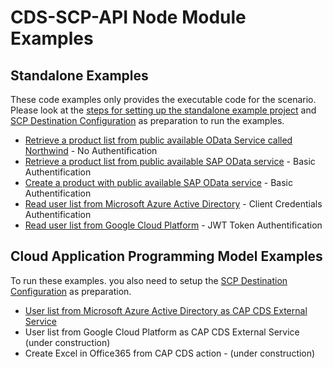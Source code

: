# CDS-SCP-API Node Module Examples

## Standalone Examples

These code examples only provides the executable code for the scenario. Please look at the [steps for setting up the standalone example project](./standalonesetup.md) and  [SCP Destination Configuration](../README.md) as preparation to run the examples.

- [Retrieve a product list from public available OData Service called Northwind](./InternetProxy/ReadPublicApiNorthwindWithNoAuthentication.js) - No Authentification
- [Retrieve a product list from public available SAP OData service](./InternetProxy/ReadProductsOfErpWithBasicAuthentication.js) - Basic Authentification
- [Create a product with public available SAP OData service](./InternetProxy/CreateProductInErpWithBasicAuthentication.js)  - Basic Authentification
- [Read user list from Microsoft Azure Active Directory](./InternetProxy/ReadUserlistOfAzureActiveDirectoryWithClientCredentialsAuthentication.js) - Client Credentials  Authentification
- [Read user list from Google Cloud Platform](./InternetProxy/ReadUserlistOfGoogleCloudPlatformWithOAuth2JWTBearer.js) - JWT Token Authentification

## Cloud Application Programming Model Examples
To run these examples. you also need to setup the [SCP Destination Configuration](../README.md) as preparation.

- [User list from Microsoft Azure Active Directory as CAP CDS External Service](./CAP/CapMSGraphCdsService.md)
- User list from Google Cloud Platform as CAP CDS External Service (under construction)
- Create Excel in Office365 from CAP CDS action - (under construction)

